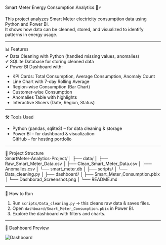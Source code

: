  Smart Meter Energy Consumption Analytics 🔌⚡  

This project analyzes Smart Meter electricity consumption data using Python and Power BI.  
It shows how data can be cleaned, stored, and visualized to identify patterns in energy usage.  

---

 📊 Features  
✔ Data Cleaning with Python (handled missing values, anomalies)  
✔ SQLite Database for storing cleaned data  
✔ Power BI Dashboard with:  
- KPI Cards: Total Consumption, Average Consumption, Anomaly Count  
- Line Chart with 7-day Rolling Average  
- Region-wise Consumption (Bar Chart)  
- Customer-wise Consumption  
- Anomalies Table with highlights  
- Interactive Slicers (Date, Region, Status)  

---

🛠 Tools Used  
- Python (pandas, sqlite3) – for data cleaning & storage  
- Power BI – for dashboard & visualization  
GitHub – for hosting portfolio  

---

 📂 Project Structure  
SmartMeter-Analytics-Project/
│
├── data/
│ ├── Raw_Smart_Meter_Data.csv
│ ├── Clean_Smart_Meter_Data.csv
│ ├── Anomalies.csv
│ └── smart_meter.db
│
├── scripts/
│ └── Data_cleaning.py
│
├── dashboard/
│ ├── Smart_Meter_Consumption.pbix
│ └── Dashborad_Screenshot.png
│
└── README.md

---

🚀 How to Run  
1. Run `scripts/Data_cleaning.py` → this cleans raw data & saves files.  
2. Open `dashboard/Smart_Meter_Consumption.pbix` in Power BI.  
3. Explore the dashboard with filters and charts.  

---

 📸 Dashboard Preview  

![Dashboard](dashboard/Dashborad_Screenshot.png)
